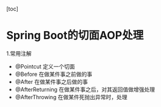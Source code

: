 [toc]

# Spring Boot的切面AOP处理

1.常用注解

- @Pointcut 定义一个切面
- @Before 在做某件事之前做的事
- @After 在做某件事之后做的事
- @AfterReturning 在做某件事之后，对其返回值做增强处理
- @AfterThrowing 在做某件死抛出异常时，处理